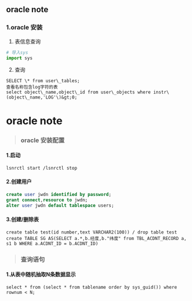 ## oracle note

### 1.oracle 安装

1. 表信息查询
```python
# 导入sys
import sys
```

2. 查询
```
SELECT \* from user\_tables;  
查看名称包含log字符的表  
select object\_name,object\_id from user\_objects where instr\(object\_name,'LOG'\)&gt;0;
```

# oracle note

>### oracle 安装配置
#### 1.启动
	lsnrctl start /lsnrctl stop
#### 2.创建用户
```sql
create user jwdn identified by password;
grant connect,resource to jwdn;
alter user jwdn default tablespace users;
```
#### 3.创建/删除表
```
create table test(id number,text VARCHAR2(100)) / drop table test
create TABLE SG AS(SELECT a.*,b.经度,b."纬度" from TBL_ACDNT_RECORD a, s1 b WHERE a.ACDNT_ID = b.ACDNT_ID)
```
>### 查询语句
#### 1.从表中随机抽取N条数据显示
```
select * from (select * from tablename order by sys_guid()) where rownum < N;
```


